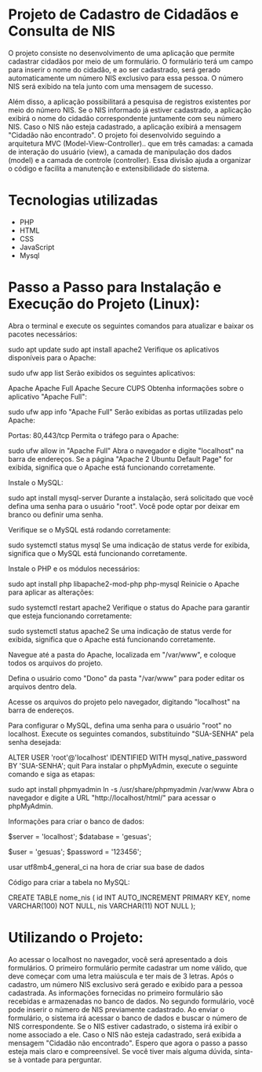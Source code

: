 # Projeto de Cadastro de Cidadãos e Consulta de NIS

O projeto consiste no desenvolvimento de uma aplicação que permite cadastrar cidadãos por meio de um formulário. O formulário terá um campo para inserir o nome do cidadão, e ao ser cadastrado, será gerado automaticamente um número NIS exclusivo para essa pessoa. O número NIS será exibido na tela junto com uma mensagem de sucesso.

Além disso, a aplicação possibilitará a pesquisa de registros existentes por meio do número NIS. Se o NIS informado já estiver cadastrado, a aplicação exibirá o nome do cidadão correspondente juntamente com seu número NIS. Caso o NIS não esteja cadastrado, a aplicação exibirá a mensagem "Cidadão não encontrado".
O projeto foi desenvolvido seguindo a arquitetura MVC (Model-View-Controller).. que em três camadas: a camada de interação do usuário (view), a camada de manipulação dos dados (model) e a camada de controle (controller). Essa divisão ajuda a organizar o código e facilita a manutenção e extensibilidade do sistema.

# Tecnologias utilizadas
- PHP
- HTML
- CSS
- JavaScript
- Mysql

# Passo a Passo para Instalação e Execução do Projeto (Linux):

Abra o terminal e execute os seguintes comandos para atualizar e baixar os pacotes necessários:

sudo apt update
sudo apt install apache2
Verifique os aplicativos disponíveis para o Apache:

sudo ufw app list
Serão exibidos os seguintes aplicativos:

Apache
Apache Full
Apache Secure
CUPS
Obtenha informações sobre o aplicativo "Apache Full":

sudo ufw app info "Apache Full"
Serão exibidas as portas utilizadas pelo Apache:

Portas:
  80,443/tcp
Permita o tráfego para o Apache:

sudo ufw allow in "Apache Full"
Abra o navegador e digite "localhost" na barra de endereços. Se a página "Apache 2 Ubuntu Default Page" for exibida, significa que o Apache está funcionando corretamente.

Instale o MySQL:

sudo apt install mysql-server
Durante a instalação, será solicitado que você defina uma senha para o usuário "root". Você pode optar por deixar em branco ou definir uma senha.

Verifique se o MySQL está rodando corretamente:

sudo systemctl status mysql
Se uma indicação de status verde for exibida, significa que o MySQL está funcionando corretamente.

Instale o PHP e os módulos necessários:

sudo apt install php libapache2-mod-php php-mysql
Reinicie o Apache para aplicar as alterações:


sudo systemctl restart apache2
Verifique o status do Apache para garantir que esteja funcionando corretamente:

sudo systemctl status apache2
Se uma indicação de status verde for exibida, significa que o Apache está funcionando corretamente.

Navegue até a pasta do Apache, localizada em "/var/www", e coloque todos os arquivos do projeto.

Defina o usuário como "Dono" da pasta "/var/www" para poder editar os arquivos dentro dela.

Acesse os arquivos do projeto pelo navegador, digitando "localhost" na barra de endereços.

Para configurar o MySQL, defina uma senha para o usuário "root" no localhost. Execute os seguintes comandos, substituindo "SUA-SENHA" pela senha desejada:


ALTER USER 'root'@'localhost' IDENTIFIED WITH mysql_native_password BY 'SUA-SENHA';
quit
Para instalar o phpMyAdmin, execute o seguinte comando e siga as etapas:

sudo apt install phpmyadmin
ln -s /usr/share/phpmyadmin /var/www
Abra o navegador e digite a URL "http://localhost/html/" para acessar o phpMyAdmin.

Informações para criar o banco de dados:


$server = 'localhost';
$database = 'gesuas';

$user = 'gesuas'; 
$password = '123456';

usar utf8mb4_general_ci na hora de criar sua base de dados


Código para criar a tabela no MySQL:

CREATE TABLE nome_nis (
    id INT AUTO_INCREMENT PRIMARY KEY,
    nome VARCHAR(100) NOT NULL,
    nis VARCHAR(11) NOT NULL
);

# Utilizando o Projeto:

Ao acessar o localhost no navegador, você será apresentado a dois formulários.
O primeiro formulário permite cadastrar um nome válido, que deve começar com uma letra maiúscula e ter mais de 3 letras. Após o cadastro, um número NIS exclusivo será gerado e exibido para a pessoa cadastrada.
As informações fornecidas no primeiro formulário são recebidas e armazenadas no banco de dados.
No segundo formulário, você pode inserir o número de NIS previamente cadastrado.
Ao enviar o formulário, o sistema irá acessar o banco de dados e buscar o número de NIS correspondente.
Se o NIS estiver cadastrado, o sistema irá exibir o nome associado a ele.
Caso o NIS não esteja cadastrado, será exibida a mensagem "Cidadão não encontrado".
Espero que agora o passo a passo esteja mais claro e compreensível. Se você tiver mais alguma dúvida, sinta-se à vontade para perguntar.
